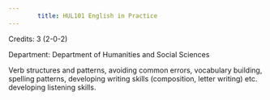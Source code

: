 ```yaml
---
        title: HUL101 English in Practice
---
```

Credits: 3 (2-0-2)

Department: Department of Humanities and Social Sciences

Verb structures and patterns, avoiding common errors, vocabulary building, spelling patterns, developing writing skills (composition, letter writing) etc. developing listening skills.